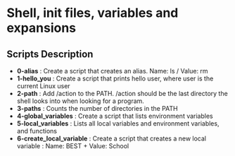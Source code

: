 <h1>Shell, init files, variables and expansions</h1>
<h2>Scripts Description</h2>
<ul>
<li><strong>0-alias</strong> : Create a script that creates an alias. Name: ls / Value: rm</li>
<li><strong>1-hello_you</strong> : Create a script that prints hello user, where user is the current Linux user</li>
<li><strong>2-path</strong> : Add /action to the PATH. /action should be the last directory the shell looks into when looking for a program.</li>
<li><strong>3-paths</strong> : Counts the number of directories in the PATH</li>
<li><strong>4-global_variables</strong> : Create a script that lists environment variables</li>
<li><strong>5-local_variables</strong> : Lists all local variables and environment variables, and functions</li>
<li><strong>6-create_local_variable</strong> : Create a script that creates a new local variable : Name: BEST + Value: School</li>
</ul>
